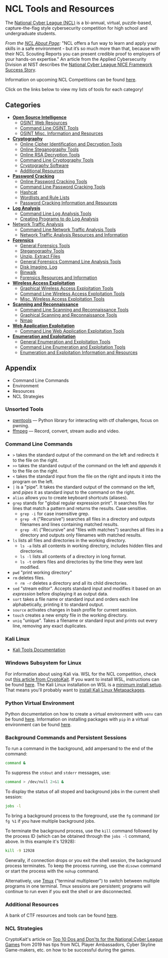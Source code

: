 # NCL Tools and Resources
The [National Cyber League (NCL)](https://nationalcyberleague.org/) is a bi-annual, virtual, puzzle-based, capture-the-flag style cybersecurity competition for high school and undergraduate students. 

*From the [NCL About Page](https://nationalcyberleague.org/about):* "NCL offers a fun way to learn and apply your skills in a safe environment - but it’s so much more than that, because with their NCL Scouting Reports you can present credible proof to employers of your hands-on expertise."
An article from the Applied Cybersecurity Division at NIST describes the [National Cyber League NICE Framework Success Story](https://www.nist.gov/itl/applied-cybersecurity/nice/nice-framework-resource-center/nice-framework-success-story-national).  

Information on upcoming NCL Competitions can be found [here](https://nationalcyberleague.org/competition).

Click on the links below to view my lists of tools for each category!

## Categories
- [**Open Source Intelligence**](/tools/osint-tools.md#Open-Source-Intelligence)
  - [OSINT Web Resources](/tools/osint-tools.md#OSINT-Web-Resources)
  - [Command Line OSINT Tools](/tools/osint-tools.md#Command-Line-OSINT-Tools)
  - [OSINT Misc. Information and Resources](/tools/osint-tools.md#OSINT-Misc.-Information-and-Resources)
- [**Cryptography**](/tools/cryptography-tools.md#Cryptography)
  - [Online Cipher Identification and Decryption Tools](/tools/cryptography-tools.md#Online-Cipher-Identification-and-Decryption-Tools)
  - [Online Steganography Tools](/tools/cryptography-tools.md#Online-Steganography-Tools)
  - [Online RSA Decryption Tools](/tools/cryptography-tools.md#Online-RSA-Decryption-Tools)
  - [Command Line Cryptography Tools](/tools/cryptography-tools.md#Command-Line-Cryptography-Tools)
  - [Cryptography Software](/tools/cryptography-tools.md#Cryptography-Software)
  - [Additional Resources](/tools/cryptography-tools.md#Additional-Resources)
- [**Password Cracking**](/tools/password-cracking-tools.md#Password-Cracking)
  - [Online Password Cracking Tools](/tools/password-cracking-tools.md#Online-Password-Cracking-Tools)
  - [Command Line Password Cracking Tools](/tools/password-cracking-tools.md#Command-Line-Password-Cracking-Tools)
  - [Hashcat](/tools/password-cracking-tools.md#Hashcat)
  - [Wordlists and Rule Lists](/tools/password-cracking-tools.md#Wordlists-and-Rule-Lists)
  - [Password Cracking Information and Resources](/tools/password-cracking-tools.md#Password-Cracking-Information-and-Resources)
- [**Log Analysis**](/tools/log-analysis-tools.md#Log-Analysis)
  - [Command Line Log Analysis Tools](/tools/log-analysis-tools.md#Command-Line-Log-Analysis-Tools)
  - [Creating Programs to do Log Analysis](/tools/log-analysis-tools.md#Creating-Programs-to-do-Log-Analysis)
- [Network Traffic Analysis](/tools/network-traffic-analysis-tools.md#Network-Traffic-Analysis)
  - [Command Line Network Traffic Analysis Tools](/tools/network-traffic-analysis-tools.md#Command-Line-Network-Traffic-Analysis)
  - [Network Traffic Analysis Resources and Information](/tools/network-traffic-analysis-tools.md#Network-Traffic-Analysis-Resources-and-Information)
- [**Forensics**](/tools/forensics-tools.md#Forensics)
  - [General Forensics Tools](/tools/forensics-tools.md#General-Forensics-Tools)
  - [Steganography Tools](/tools/forensics-tools.md#Steganography-Tools)
  - [Unzip, Extract Files](/tools/forensics-tools.md#Unzip,-Extract-Files)
  - [General Forensics Command Line Analysis Tools](/tools/forensics-tools.md#General-Forensics-Command-Line-Analysis-Tools)
  - [Disk Imaging, Log](/tools/forensics-tools.md#Disk-Imaging,-Log)
  - [Binwalk](/tools/forensics-tools.md#Binwalk)
  - [Forensics Resources and Information](/tools/forensics-tools.md#Forensics-Resources-and-Information)
- [**Wireless Access Exploitation**](/tools/wireless-access-exploit-tools.md#Wireless-Access-Exploitation)
  - [Graphical Wireless Access Exploitation Tools](/tools/wireless-access-exploit-tools.md#Graphical-Wireless-Access-Exploitation-Tools)
  - [Command Line Wireless Access Exploitation Tools](/tools/wireless-access-exploit-tools.md#Command-Line-Wireless-Access-Exploitation-Tools)
  - [Misc. Wireless Access Exploitation Tools](/tools/wireless-access-exploit-tools.md#Misc.-Wireless-Access-Exploitation-Tools)
- [**Scanning and Reconnaissance**](/tools/scanning-recon-tools.md#Scanning-and-Reconnaissance)
  - [Command Line Scanning and Reconnaissance Tools](/tools/scanning-recon-tools.md#Command-Line-Scanning-and-Reconnaissance-Tools)
  - [Graphical Scanning and Reconnaissance Tools](/tools/scanning-recon-tools.md#Graphical-Scanning-and-Reconnaissance-Tools)
  - [Nmap](/tools/scanning-recon-tools.md#Nmap)
- [**Web Application Exploitation**](/tools/web-app-exploit.md#Web-Application-Exploitation)
  - [Command Line Web Application Exploitation Tools](/tools/web-app-exploit.md#Command-Line-Web-Application-Exploitation-Tools)
- [**Enumeration and Exploitation**](/tools/enumeration-exploit-tools.md#Enumeration-and-Exploitation)
  - [General Enumeration and Exploitation Tools](/tools/enumeration-exploit-tools.md#General-Enumeration-and-Exploitation-Tools)
  - [Command Line Enumeration and Exploitation Tools](/tools/enumeration-exploit-tools.md#Command-Line-Enumeration-and-Exploitation-Tools)
  - [Enumeration and Exploitation Information and Resources](/tools/enumeration-exploit-tools.md#Enumeration-and-Exploitation-Information-and-Resources)
## Appendix
- Command Line Commands
- Environment
- Resources
- NCL Strategies


### Unsorted Tools

- [pwntools](https://docs.pwntools.com/en/stable/) — Python library for interacting with ctf challenges, focus on pwning.
- [ffmpeg](https://ffmpeg.org/) — Record, convert, stream audio and video.



### Command Line Commands

- `>` takes the standard output of the command on the left and redirects it to the file on the right.
- `>>` takes the standard output of the command on the left and *appends* it to the file on the right.
- `<` takes the standard input from the file on the right and inputs it into the program on the left.
- `|` is a "pipe". It takes the standard output of the command on the left, and *pipes* it as standard input to the command on the right.
- `alias` allows you to create keyboard shortcuts (aliases).
- `grep` stands for "global regular expression print". It searches files for lines that match a pattern and returns the results. Case sensitive.
  - `grep -i` for case insensitive grep.
  - `grep -R` ("Recursive") searches all files in a directory and outputs filenames and lines containing matched results. 
  - `grep -Rl` ("Recursive" and "files with matches") searches all files in a directory and outputs only filenames with matched results.
- `ls` lists all files and directories in the working directory.
  - `ls -a` lists all contents in working directory, includes hidden files and directories.
  - `ls -l` lists all contents of a directory in long format.
  - `ls -t` orders files and directories by the time they were last modified.
- `pwd` "print working directory"
- `rm` deletes files.
  - `rm -r` deletes a directory and all its child directories. 
- `sed` "stream editor". Accepts standard input and modifies it based on an *expression* before displaying it as output data.
- `sort` takes a file name or standard input and orders each line alphabetically, printing it to standard output.
- `source` activates changes in bash profile for current session.
- `touch` creates a new empty file in the working directory. 
- `uniq` "unique". Takes a filename or standard input and prints out every line, removing any exact duplicates.



### Kali Linux 
- [Kali Tools Documentation](https://www.kali.org/tools/)



### Windows Subsystem for Linux

For information about using Kali via. WSL for the NCL competition, check out [this article from CryptoKait](https://cryptokait.com/2020/08/19/ncl-and-wsl-leaving-the-kali-vm-behind/).
If you want to install WSL, instructions can be found [here](https://learn.microsoft.com/en-us/windows/wsl/install). 
The Kali Linux installation on WSL is a [minimum install setup](https://www.kali.org/docs/troubleshooting/common-minimum-setup/). 
That means you'll probably want to [install Kali Linux Metapackages](https://www.kali.org/docs/general-use/metapackages/).




### Python Virtual Environment
 
Python documentation on how to create a virtual environment with `venv` can be found [here](https://docs.python.org/3/library/venv.html).
Information on installing packages with `pip` in a virtual environment can be found [here](https://packaging.python.org/en/latest/guides/installing-using-pip-and-virtual-environments/).



### Background Commands and Persistent Sessions

To run a command in the background, add ampersand to the end of the command:
```bash
command &
```
To suppress the `stdout` and `stderr` messages, use:
```bash
command > /dev/null 2>&1 &
```
To display the status of all stoped and background jobs in the current shell session:
```bash
jobs -l
```
To bring a background process to the foreground, use the `fg` command (or `fg %1` if you have multiple background jobs.

To terminate the background process, use the `kill` command followed by the process ID (which can be obtained through the `jobs -l` command, above. In this example it's 12928):
```bash
kill -9 12928
```

Generally, if connection drops or you exit the shell session, the background process terminates. 
To keep the process running, use the `disown` command or start the process with the `nohup` command.

Alternatively, use [Tmux](https://linuxize.com/post/getting-started-with-tmux/) ("terminal multiplexer") to switch between multiple programs in one terminal. 
Tmux sessions are persistent; programs will continue to run even if you exit the shell or are disconnected.




### Additional Resources
A bank of CTF resources and tools can be found [here](https://github.com/zardus/ctf-tools).




### NCL Strategies

CryptoKait's article on [Top 10 Dos and Don'ts for the National Cyber League Games](https://cryptokait.com/2019/10/15/top-10-dos-and-donts-for-the-national-cyber-league-games/) from 2019 has tips from NCL Player Ambassadors, Cyber Skyline Game-makers, etc. on how to be successful during the games.

